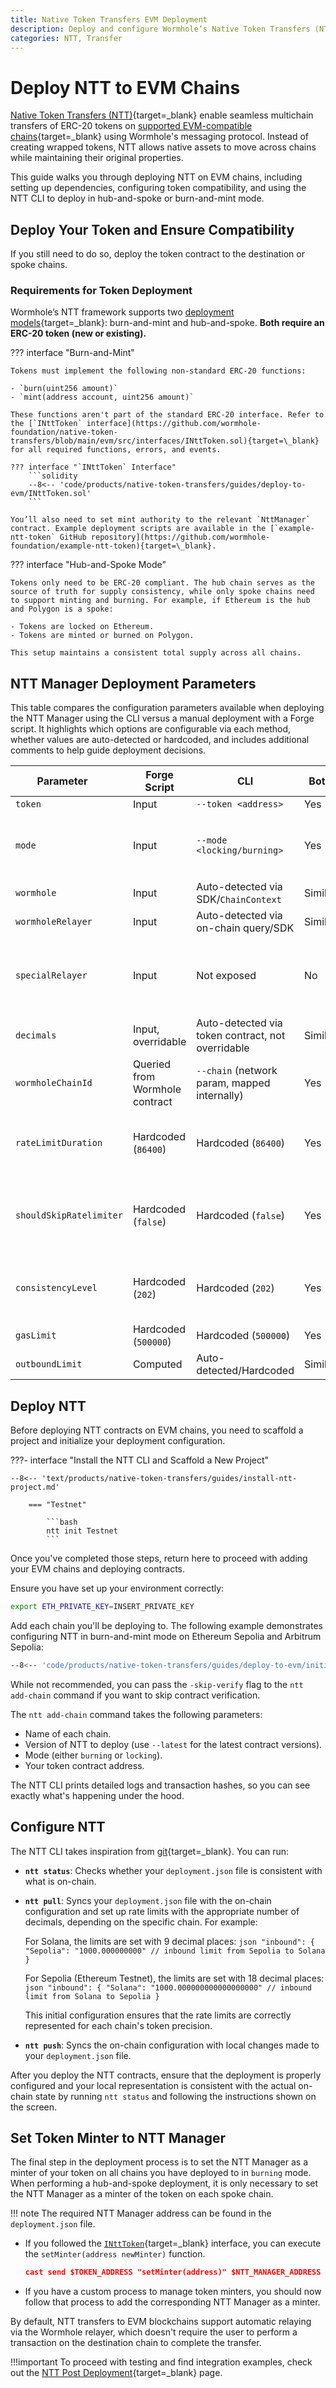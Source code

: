 ```yaml
---
title: Native Token Transfers EVM Deployment
description: Deploy and configure Wormhole’s Native Token Transfers (NTT) for EVM chains, including setup, token compatibility, mint/burn modes, and CLI usage.
categories: NTT, Transfer
---
```


# Deploy NTT to EVM Chains

[Native Token Transfers (NTT)](/docs/products/native-token-transfers/overview/){target=\_blank} enable seamless multichain transfers of ERC-20 tokens on [supported EVM-compatible chains](/docs/products/reference/supported-networks/#ntt){target=\_blank} using Wormhole's messaging protocol. Instead of creating wrapped tokens, NTT allows native assets to move across chains while maintaining their original properties.

This guide walks you through deploying NTT on EVM chains, including setting up dependencies, configuring token compatibility, and using the NTT CLI to deploy in hub-and-spoke or burn-and-mint mode.

## Deploy Your Token and Ensure Compatibility

If you still need to do so, deploy the token contract to the destination or spoke chains.

### Requirements for Token Deployment

Wormhole’s NTT framework supports two [deployment models](/docs/products/native-token-transfers/overview#deployment-models){target=\_blank}: burn-and-mint and hub-and-spoke. **Both require an ERC-20 token (new or existing).**

??? interface "Burn-and-Mint"

    Tokens must implement the following non-standard ERC-20 functions:

    - `burn(uint256 amount)`
    - `mint(address account, uint256 amount)`

    These functions aren't part of the standard ERC-20 interface. Refer to the [`INttToken` interface](https://github.com/wormhole-foundation/native-token-transfers/blob/main/evm/src/interfaces/INttToken.sol){target=\_blank} for all required functions, errors, and events.

    ??? interface "`INttToken` Interface"
        ```solidity
        --8<-- 'code/products/native-token-transfers/guides/deploy-to-evm/INttToken.sol'
        ```

    You’ll also need to set mint authority to the relevant `NttManager` contract. Example deployment scripts are available in the [`example-ntt-token` GitHub repository](https://github.com/wormhole-foundation/example-ntt-token){target=\_blank}.

??? interface "Hub-and-Spoke Mode"

    Tokens only need to be ERC-20 compliant. The hub chain serves as the source of truth for supply consistency, while only spoke chains need to support minting and burning. For example, if Ethereum is the hub and Polygon is a spoke:

    - Tokens are locked on Ethereum.
    - Tokens are minted or burned on Polygon.

    This setup maintains a consistent total supply across all chains.

## NTT Manager Deployment Parameters

This table compares the configuration parameters available when deploying the NTT Manager using the CLI versus a manual deployment with a Forge script. It highlights which options are configurable via each method, whether values are auto-detected or hardcoded, and includes additional comments to help guide deployment decisions.

| <div style="width:150px">Parameter</div> | Forge Script           | CLI                                 | Both   | Comments                                     |
|-------------------------|------------------------|-------------------------------------|--------|----------------------------------------------|
| `token`                 | Input                  | `--token <address>`                 | Yes    |                                              |
| `mode`                  | Input                  | `--mode <locking/burning>`          | Yes    | Key decision: hub-and-spoke or mint-and-burn |
| `wormhole`              | Input                  | Auto-detected via SDK/`ChainContext`  | Similar|                                              |
| `wormholeRelayer`       | Input                  | Auto-detected via on-chain query/SDK| Similar|                                              |
| `specialRelayer`        | Input                  | Not exposed                         | No     | Take into consideration if using custom relaying. Not recommended |
| `decimals`              | Input, overridable     | Auto-detected via token contract, not overridable  | Similar |                              |
| `wormholeChainId`       | Queried from Wormhole contract | `--chain` (network param, mapped internally) | Yes     |                              |
| `rateLimitDuration`     | Hardcoded (`86400`)    | Hardcoded (`86400`)                 | Yes    | Rate limit duration. A day is normal but worth deciding  |
| `shouldSkipRatelimiter` | Hardcoded (`false`)      | Hardcoded (`false`)                   | Yes    | If rate limit should be disabled (when the manager supports it)         |
| `consistencyLevel`      | Hardcoded (`202`)      | Hardcoded (`202`)                   | Yes    | `202` (finalized) is the standard — lower is not recommended  |
| `gasLimit`              | Hardcoded (`500000`)   | Hardcoded (`500000`)                | Yes    |             |
| `outboundLimit`         | Computed               | Auto-detected/Hardcoded             | Similar| Relative to rate limit             |


## Deploy NTT

Before deploying NTT contracts on EVM chains, you need to scaffold a project and initialize your deployment configuration.

???- interface "Install the NTT CLI and Scaffold a New Project"
    
    --8<-- 'text/products/native-token-transfers/guides/install-ntt-project.md'

        === "Testnet"

            ```bash
            ntt init Testnet
            ```

Once you've completed those steps, return here to proceed with adding your EVM chains and deploying contracts.

Ensure you have set up your environment correctly: 

```bash
export ETH_PRIVATE_KEY=INSERT_PRIVATE_KEY
```

Add each chain you'll be deploying to. The following example demonstrates configuring NTT in burn-and-mint mode on Ethereum Sepolia and Arbitrum Sepolia:

```bash
--8<-- 'code/products/native-token-transfers/guides/deploy-to-evm/initialize.txt'
```

While not recommended, you can pass the `-skip-verify` flag to the `ntt add-chain` command if you want to skip contract verification.

The `ntt add-chain` command takes the following parameters:

- Name of each chain.
- Version of NTT to deploy (use `--latest` for the latest contract versions).
- Mode (either `burning` or `locking`).
- Your token contract address.

The NTT CLI prints detailed logs and transaction hashes, so you can see exactly what's happening under the hood.

## Configure NTT

The NTT CLI takes inspiration from [git](https://git-scm.com/){target=\_blank}. You can run:

- **`ntt status`**: Checks whether your `deployment.json` file is consistent with what is on-chain.
- **`ntt pull`**: Syncs your `deployment.json` file with the on-chain configuration and set up rate limits with the appropriate number of decimals, depending on the specific chain. For example:

    For Solana, the limits are set with 9 decimal places:
      ```json
      "inbound": {
          "Sepolia": "1000.000000000" // inbound limit from Sepolia to Solana
      }
      ```

    For Sepolia (Ethereum Testnet), the limits are set with 18 decimal places:
      ```json
      "inbound": {
          "Solana": "1000.000000000000000000" // inbound limit from Solana to Sepolia
      }
      ```

    This initial configuration ensures that the rate limits are correctly represented for each chain's token precision.
  
- **`ntt push`**: Syncs the on-chain configuration with local changes made to your `deployment.json` file.

After you deploy the NTT contracts, ensure that the deployment is properly configured and your local representation is consistent with the actual on-chain state by running `ntt status` and following the instructions shown on the screen.

## Set Token Minter to NTT Manager

The final step in the deployment process is to set the NTT Manager as a minter of your token on all chains you have deployed to in `burning` mode. When performing a hub-and-spoke deployment, it is only necessary to set the NTT Manager as a minter of the token on each spoke chain.

!!! note
    The required NTT Manager address can be found in the `deployment.json` file.

- If you followed the [`INttToken`](https://github.com/wormhole-foundation/native-token-transfers/blob/main/evm/src/interfaces/INttToken.sol){target=\_blank} interface, you can execute the `setMinter(address newMinter)` function.

    ```json
    cast send $TOKEN_ADDRESS "setMinter(address)" $NTT_MANAGER_ADDRESS --private-key $ETH_PRIVATE_KEY --rpc-url $YOUR_RPC_URL  
    ```

- If you have a custom process to manage token minters, you should now follow that process to add the corresponding NTT Manager as a minter.

By default, NTT transfers to EVM blockchains support automatic relaying via the Wormhole relayer, which doesn't require the user to perform a transaction on the destination chain to complete the transfer.

!!!important
    To proceed with testing and find integration examples, check out the [NTT Post Deployment](/docs/products/native-token-transfers/guides/post-deployment/){target=\_blank} page.